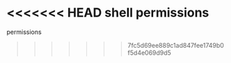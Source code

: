 <<<<<<< HEAD
shell permissions
=======
permissions
>>>>>>> 7fc5d69ee889c1ad847fee1749b0f5d4e069d9d5
